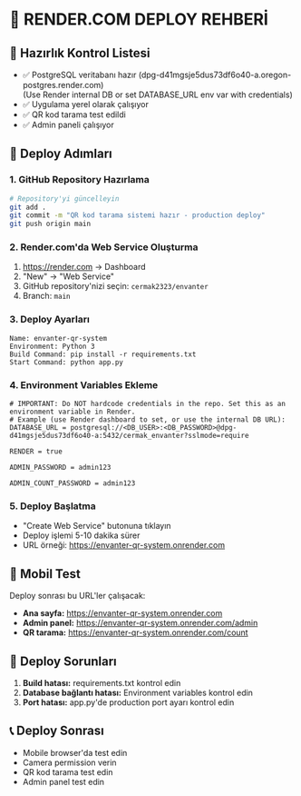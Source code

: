 # 📱 RENDER.COM DEPLOY REHBERİ

## 🎯 Hazırlık Kontrol Listesi
- ✅ PostgreSQL veritabanı hazır (dpg-d41mgsje5dus73df6o40-a.oregon-postgres.render.com)  
	(Use Render internal DB or set DATABASE_URL env var with credentials)
- ✅ Uygulama yerel olarak çalışıyor
- ✅ QR kod tarama test edildi
- ✅ Admin paneli çalışıyor

## 🚀 Deploy Adımları

### 1. GitHub Repository Hazırlama
```bash
# Repository'yi güncelleyin
git add .
git commit -m "QR kod tarama sistemi hazır - production deploy"
git push origin main
```

### 2. Render.com'da Web Service Oluşturma
1. https://render.com → Dashboard
2. "New" → "Web Service"
3. GitHub repository'nizi seçin: `cermak2323/envanter`
4. Branch: `main`

### 3. Deploy Ayarları
```
Name: envanter-qr-system
Environment: Python 3
Build Command: pip install -r requirements.txt
Start Command: python app.py
```

### 4. Environment Variables Ekleme
```
# IMPORTANT: Do NOT hardcode credentials in the repo. Set this as an environment variable in Render.
# Example (use Render dashboard to set, or use the internal DB URL):
DATABASE_URL = postgresql://<DB_USER>:<DB_PASSWORD>@dpg-d41mgsje5dus73df6o40-a:5432/cermak_envanter?sslmode=require

RENDER = true

ADMIN_PASSWORD = admin123

ADMIN_COUNT_PASSWORD = admin123
```

### 5. Deploy Başlatma
- "Create Web Service" butonuna tıklayın
- Deploy işlemi 5-10 dakika sürer
- URL örneği: https://envanter-qr-system.onrender.com

## 📱 Mobil Test
Deploy sonrası bu URL'ler çalışacak:
- **Ana sayfa:** https://envanter-qr-system.onrender.com
- **Admin panel:** https://envanter-qr-system.onrender.com/admin
- **QR tarama:** https://envanter-qr-system.onrender.com/count

## 🔧 Deploy Sorunları
1. **Build hatası:** requirements.txt kontrol edin
2. **Database bağlantı hatası:** Environment variables kontrol edin
3. **Port hatası:** app.py'de production port ayarı kontrol edin

## 📞 Deploy Sonrası
- Mobile browser'da test edin
- Camera permission verin
- QR kod tarama test edin
- Admin panel test edin